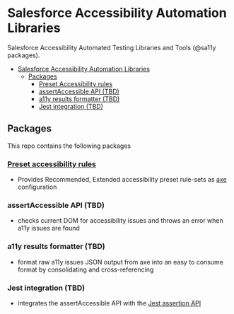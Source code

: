 # Salesforce Accessibility Automation Libraries

Salesforce Accessibility Automated Testing Libraries and Tools (@sa11y packages).

-   [Salesforce Accessibility Automation Libraries](#salesforce-accessibility-automation-libraries)
    -   [Packages](#packages)
        -   [Preset Accessibility rules](#preset-accessibility-rules)
        -   [assertAccessible API (TBD)](#assertaccessible-api-tbd)
        -   [a11y results formatter (TBD)](#a11y-results-formatter-tbd)
        -   [Jest integration (TBD)](#jest-integration-tbd)

## Packages

This repo contains the following packages

### [Preset accessibility rules](./packages/preset-rules/README.md)

-   Provides Recommended, Extended accessibility preset rule-sets as [axe](https://github.com/dequelabs/axe-core) configuration

### assertAccessible API (TBD)

-   checks current DOM for accessibility issues and throws an error when a11y issues are found

### a11y results formatter (TBD)

-   format raw a11y issues JSON output from axe into an easy to consume format by consolidating and cross-referencing

### Jest integration (TBD)

-   integrates the assertAccessible API with the [Jest assertion API](https://jestjs.io/docs/en/using-matchers)
